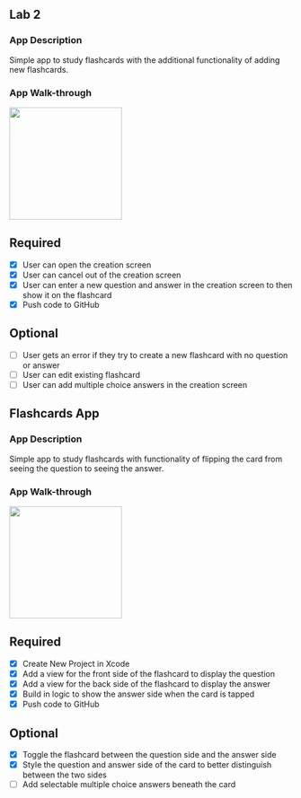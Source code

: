 ## Lab 2

### App Description
Simple app to study flashcards with the additional functionality of adding new flashcards.

### App Walk-through
<img src="https://media.giphy.com/media/1kkYAOtwNPburLarvN/giphy.gif" width=200><br>

## Required
- [x] User can open the creation screen
- [x] User can cancel out of the creation screen
- [x] User can enter a new question and answer in the creation screen to then show it on the flashcard
- [x] Push code to GitHub
## Optional
- [ ] User gets an error if they try to create a new flashcard with no question or answer
- [ ] User can edit existing flashcard
- [ ] User can add multiple choice answers in the creation screen

## Flashcards App

### App Description
Simple app to study flashcards with functionality of flipping the card from seeing the question to seeing the answer.

### App Walk-through
<img src="https://media.giphy.com/media/33IKg1JOM3B6f97rHz/giphy.gif" width=200><br>

## Required
- [x] Create New Project in Xcode
- [x] Add a view for the front side of the flashcard to display the question
- [x] Add a view for the back side of the flashcard to display the answer
- [x] Build in logic to show the answer side when the card is tapped
- [x] Push code to GitHub
## Optional
- [x] Toggle the flashcard between the question side and the answer side
- [x] Style the question and answer side of the card to better distinguish between the two sides
- [ ] Add selectable multiple choice answers beneath the card
